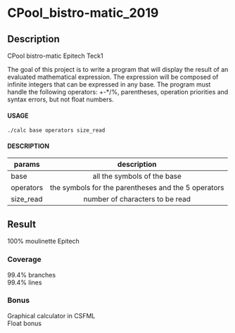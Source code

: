 # CPool_bistro-matic_2019

## Description
CPool bistro-matic Epitech Teck1

The goal of this project is to write a program that will display the result of an evaluated mathematical expression. The expression will be composed of infinite integers that can be expressed in any base.
The program must handle the following operators: +-*/%, parentheses, operation priorities and syntax errors,
but not float numbers.

#### USAGE
    ./calc base operators size_read

#### DESCRIPTION
| params    | description                                         |
| --------- |:---------------------------------------------------:|
| base      | all the symbols of the base                         |
| operators | the symbols for the parentheses and the 5 operators |
| size_read | number of characters to be read                     |

## Result
100% moulinette Epitech

### Coverage
99.4% branches  
99.4% lines  

### Bonus
Graphical calculator in CSFML  
Float bonus  
